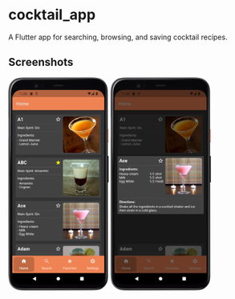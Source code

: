 # cocktail_app

A Flutter app for searching, browsing, and saving cocktail recipes.

## Screenshots
<img src="assets\Screenshot_20220904_230831.png" width="200">
<img src="assets\Screenshot_20220904_230857.png" width="200">

